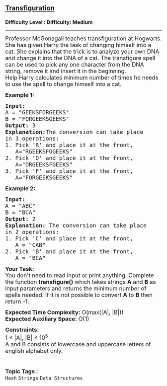 <h2><a href="https://www.geeksforgeeks.org/problems/transfiguration--141631/1?page=1&category=Hash&difficulty=Medium&status=unsolved&sortBy=submissions">Transfiguration</a></h2><h3>Difficulty Level : Difficulty: Medium</h3><hr><div class="problems_problem_content__Xm_eO"><p><span style="font-size:18px">Professor McGonagall teaches transfiguration at Hogwarts. She has given Harry the task of changing himself into a cat. She explains that the trick is to analyze your own DNA and change it into the DNA&nbsp;of a cat. The transfigure spell can be used to pick any one character from the DNA string, remove it and insert it in the beginning.&nbsp;<br>
Help Harry calculates minimum number of times he needs to use the spell to change himself into a cat.</span></p>

<p><span style="font-size:18px"><strong>Example 1:</strong></span></p>

<pre><span style="font-size:18px"><strong>Input: 
</strong>A = "GEEKSFORGEEKS" 
B = "FORGEEKSGEEKS"</span>
<span style="font-size:18px"><strong>Output:</strong> 3</span>
<span style="font-size:18px"><strong>Explanation:</strong>The conversion can take place 
in 3 operations:
1. Pick 'R' and place it at the front, 
&nbsp;  A="RGEEKSFOGEEKS"
2. Pick 'O' and place it at the front, 
&nbsp;  A="ORGEEKSFGEEKS"
3. Pick 'F' and place it at the front, 
&nbsp;  A="FORGEEKSGEEKS"</span></pre>

<p><span style="font-size:18px"><strong>Example 2:</strong></span></p>

<pre><span style="font-size:18px"><strong>Input: 
</strong>A = "ABC" 
B = "BCA"</span>
<span style="font-size:18px"><strong>Output:</strong> 2</span>
<span style="font-size:18px"><strong>Explanation:</strong> The conversion can take place 
in 2 operations:
1. Pick 'C' and place it at the front, 
&nbsp;  A = "CAB"
2. Pick 'B' and place it at the front, 
&nbsp;  A = "BCA"</span>
</pre>

<p><span style="font-size:18px"><strong>Your Task: </strong>&nbsp;<br>
You don't need to read input or print anything. Complete the function <strong>transfigure()</strong> which takes strings <strong>A</strong> and <strong>B</strong> as input parameters and returns the minimum number of spells needed. If it is not possible to convert <strong>A</strong> to <strong>B</strong> then return -1.</span></p>

<p><span style="font-size:18px"><strong>Expected Time Complexity:</strong> O(max(|A|, |B|))<br>
<strong>Expected Auxiliary Space:</strong> O(1)</span></p>

<p><span style="font-size:18px"><strong>Constraints:</strong><br>
1 ≤ |A|, |B| ≤ 10<sup>5</sup><br>
A and B consists of lowercase and uppercase letters of english alphabet only.</span></p>
</div><br><p><span style=font-size:18px><strong>Topic Tags : </strong><br><code>Hash</code>&nbsp;<code>Strings</code>&nbsp;<code>Data Structures</code>&nbsp;